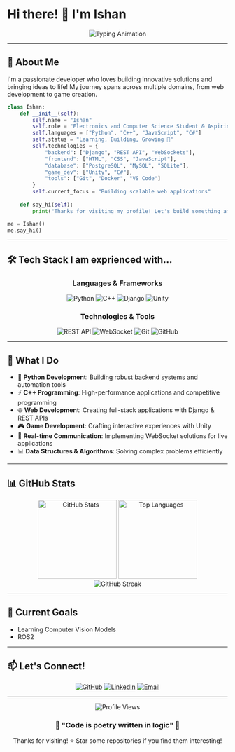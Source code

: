 # Hi there! 👋 I'm Ishan

<div align="center">
  <img src="https://readme-typing-svg.herokuapp.com/?lines=Full-Stack+Developer;Python+Enthusiast;C%2B%2B+Developer;Unity+Game+Developer;API+Architect;Problem+Solver&font=Fira%20Code&center=true&width=380&height=50&duration=4000&pause=1000" alt="Typing Animation">
</div>

---

## 🚀 About Me

I'm a passionate developer who loves building innovative solutions and bringing ideas to life! My journey spans across multiple domains, from web development to game creation.

```python
class Ishan:
    def __init__(self):
        self.name = "Ishan"
        self.role = "Electronics and Computer Science Student & Aspiring Robotics Backend Developer"
        self.languages = ["Python", "C++", "JavaScript", "C#"]
        self.status = "Learning, Building, Growing 🌱"
        self.technologies = {
            "backend": ["Django", "REST API", "WebSockets"],
            "frontend": ["HTML", "CSS", "JavaScript"],
            "database": ["PostgreSQL", "MySQL", "SQLite"],
            "game_dev": ["Unity", "C#"],
            "tools": ["Git", "Docker", "VS Code"]
        }
        self.current_focus = "Building scalable web applications"
        
    def say_hi(self):
        print("Thanks for visiting my profile! Let's build something amazing together! 🚀")

me = Ishan()
me.say_hi()
```

---

## 🛠️ Tech Stack I am exprienced with...

<div align="center">

### Languages & Frameworks
![Python](https://img.shields.io/badge/Python-3776AB?style=for-the-badge&logo=python&logoColor=white)
![C++](https://img.shields.io/badge/C++-00599C?style=for-the-badge&logo=cplusplus&logoColor=white)
![Django](https://img.shields.io/badge/Django-092E20?style=for-the-badge&logo=django&logoColor=white)
![Unity](https://img.shields.io/badge/Unity-000000?style=for-the-badge&logo=unity&logoColor=white)

### Technologies & Tools
![REST API](https://img.shields.io/badge/REST-02569B?style=for-the-badge&logo=rest&logoColor=white)
![WebSocket](https://img.shields.io/badge/WebSocket-010101?style=for-the-badge&logo=socketdotio&logoColor=white)
![Git](https://img.shields.io/badge/Git-F05032?style=for-the-badge&logo=git&logoColor=white)
![GitHub](https://img.shields.io/badge/GitHub-181717?style=for-the-badge&logo=github&logoColor=white)

</div>

---

## 🎯 What I Do

- 🐍 **Python Development**: Building robust backend systems and automation tools
- ⚡ **C++ Programming**: High-performance applications and competitive programming
- 🌐 **Web Development**: Creating full-stack applications with Django & REST APIs
- 🎮 **Game Development**: Crafting interactive experiences with Unity
- 🔗 **Real-time Communication**: Implementing WebSocket solutions for live applications
- 📊 **Data Structures & Algorithms**: Solving complex problems efficiently

---

## 📊 GitHub Stats

<div align="center">
  <img src="https://github-readme-stats.vercel.app/api?username=Ishan1923&show_icons=true&theme=radical&hide_border=true&count_private=true" alt="GitHub Stats" height="180"/>
  <img src="https://github-readme-stats.vercel.app/api/top-langs/?username=Ishan1923&layout=compact&theme=radical&hide_border=true" alt="Top Languages" height="180"/>
</div>

<div align="center">
  <img src="https://github-readme-streak-stats.herokuapp.com/?user=Ishan1923&theme=radical&hide_border=true" alt="GitHub Streak"/>
</div>

---

## 🎯 Current Goals

- Learning Computer Vision Models
- ROS2 

---

## 📫 Let's Connect!

<div align="center">

[![GitHub](https://img.shields.io/badge/GitHub-181717?style=for-the-badge&logo=github&logoColor=white)](https://github.com/Ishan1923)
[![LinkedIn](https://img.shields.io/badge/LinkedIn-0A66C2?style=for-the-badge&logo=linkedin&logoColor=white)](https://linkedin.com/in/your-profile)
[![Email](https://img.shields.io/badge/Email-EA4335?style=for-the-badge&logo=gmail&logoColor=white)](mailto:your.email@example.com)

</div>

---

<div align="center">
  <img src="https://komarev.com/ghpvc/?username=Ishan1923&color=blueviolet&style=flat-square&label=Profile+Views" alt="Profile Views"/>
</div>

<div align="center">
  <h3>💫 "Code is poetry written in logic" 💫</h3>
  <p>Thanks for visiting! ⭐ Star some repositories if you find them interesting!</p>
</div>
